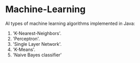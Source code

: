 # Machine-Learning
AI types of machine learning algorithms implemented in Java:

1. 'K-Nearest-Neighbors'.
2. 'Perceptron'.
3. 'Single Layer Network'.
4. 'K-Means'.
5. 'Naive Bayes classifier'
